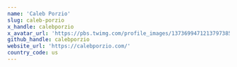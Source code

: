 ```yaml
---
name: 'Caleb Porzio'
slug: caleb-porzio
x_handle: calebporzio
x_avatar_url: 'https://pbs.twimg.com/profile_images/1373699471213797385/D4Hbnx09_200x200.jpg'
github_handle: calebporzio
website_url: 'https://calebporzio.com/'
country_code: us
---
```

